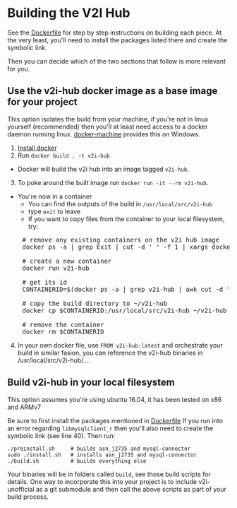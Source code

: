 # Building the V2I Hub

See the  [Dockerfile](Dockerfile) for step by step instructions on building each piece.
At the very least, you'll need to install the packages listed there and create the symbolic link.

Then you can decide which of the two sections that follow is more relevant for you.

## Use the v2i-hub docker image as a base image for your project

This option isolates the build from your machine, if you're not in linux yourself (recommended) then you'll at least need access to a docker daemon running linux. [docker-machine](https://docs.docker.com/machine/) provides this on Windows.

 1. [Install docker](https://www.digitalocean.com/community/tutorials/how-to-install-and-use-docker-on-ubuntu-16-04)
 2. Run `docker build . -t v2i-hub`
  - Docker will build the v2i hub into an image tagged `v2i-hub`.
 3. To poke around the built image run `docker run -it --rm v2i-hub`.
  - You're now in a container
    - You can find the outputs of the build in `/usr/local/src/v2i-hub`
    - type `exit` to leave
     - If you want to copy files from the container to your local filesystem, try:
<pre>
    # remove any existing containers on the v2i hub image
    docker ps -a | grep Exit | cut -d ' ' -f 1 | xargs docker rm
    
    # create a new container
    docker run v2i-hub 

    # get its id
    CONTAINERID=$(docker ps -a | grep v2i-hub | awk cut -d ' ' -f 1)
    
    # copy the build directory to ~/v2i-hub
    docker cp $CONTAINERID:/usr/local/src/v2i-hub ~/v2i-hub
    
    # remove the container
    docker rm $CONTAINERID
</pre>
    
 4. In your own docker file, use `FROM v2i-hub:latest` and orchestrate your build in similar fasion, you can reference the v2i-hub binaries in /usr/local/src/v2i-hub/....

## Build v2i-hub in your local filesystem

This option assumes you're using ubuntu 16.04, it has been tested on x86 and ARMv7

Be sure to first install the packages mentioned in [Dockerfile](Dockerfile)
If you run into an error regarding `libmysqlclient_r` then you'll also need to create the symbolic link (see line 40).
Then run:

    ./preinstall.sh     # builds asn_j2735 and mysql-connector
    sudo ./install.sh   # installs asn_j2735 and mysql-connector
    ./build.sh          # builds everything else

Your binaries will be in folders called `build`, see those build scripts for details.
One way to incorporate this into your project is to include v2i-unofficial as a git submodule and then call the above scripts as part of your build process.
